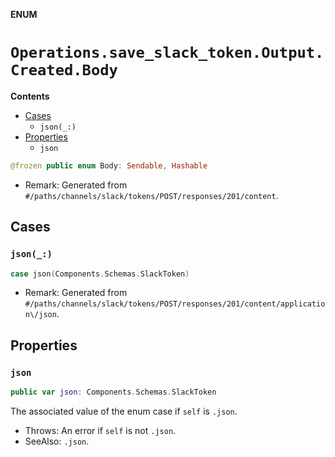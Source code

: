 **ENUM**

# `Operations.save_slack_token.Output.Created.Body`

**Contents**

- [Cases](#cases)
  - `json(_:)`
- [Properties](#properties)
  - `json`

```swift
@frozen public enum Body: Sendable, Hashable
```

- Remark: Generated from `#/paths/channels/slack/tokens/POST/responses/201/content`.

## Cases
### `json(_:)`

```swift
case json(Components.Schemas.SlackToken)
```

- Remark: Generated from `#/paths/channels/slack/tokens/POST/responses/201/content/application\/json`.

## Properties
### `json`

```swift
public var json: Components.Schemas.SlackToken
```

The associated value of the enum case if `self` is `.json`.

- Throws: An error if `self` is not `.json`.
- SeeAlso: `.json`.
